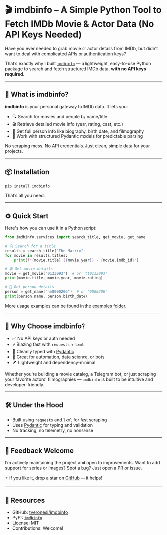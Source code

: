 # 🎬 imdbinfo – A Simple Python Tool to Fetch IMDb Movie & Actor Data (No API Keys Needed)

Have you ever needed to grab movie or actor details from IMDb, but didn’t want to deal with complicated APIs or authentication keys?

That’s exactly why I built [`imdbinfo`](https://github.com/tveronesi/imdbinfo) — a lightweight, easy-to-use Python package to search and fetch structured IMDb data, **with no API keys required**.

---

## 🚀 What is imdbinfo?

**imdbinfo** is your personal gateway to IMDb data. It lets you:

- 🔍 Search for movies and people by name/title  
- 🎬 Retrieve detailed movie info (year, rating, cast, etc.)  
- 👥 Get full person info like biography, birth date, and filmography  
- 🧩 Work with structured Pydantic models for predictable parsing  

No scraping mess. No API credentials. Just clean, simple data for your projects.

---

## 📦 Installation

```bash
pip install imdbinfo
```

That’s all you need.

---

## ⚙️ Quick Start

Here's how you can use it in a Python script:

```python
from imdbinfo.services import search_title, get_movie, get_name

# 🔍 Search for a title
results = search_title("The Matrix")
for movie in results.titles:
    print(f"{movie.title} ({movie.year}) - {movie.imdb_id}")

# 🎬 Get movie details
movie = get_movie("0133093")  # or 'tt0133093'
print(movie.title, movie.year, movie.rating)

# 👤 Get person details
person = get_name("nm0000206")  # or '0000206'
print(person.name, person.birth_date)
```

More usage examples can be found in the [examples folder](https://github.com/tveronesi/imdbinfo/tree/main/examples).

---

## 🤔 Why Choose imdbinfo?

- ✅ No API keys or auth needed  
- ⚡ Blazing fast with `requests` + `lxml`  
- 🎯 Cleanly typed with [Pydantic](https://docs.pydantic.dev)  
- 🧪 Great for automation, data science, or bots  
- 🪶 Lightweight and dependency-minimal  

Whether you're building a movie catalog, a Telegram bot, or just scraping your favorite actors' filmographies — `imdbinfo` is built to be intuitive and developer-friendly.

---

## 🛠 Under the Hood

- Built using `requests` and `lxml` for fast scraping  
- Uses [Pydantic](https://docs.pydantic.dev) for typing and validation  
- No tracking, no telemetry, no nonsense  

---

## 💬 Feedback Welcome

I’m actively maintaining the project and open to improvements. Want to add support for series or images? Spot a bug? Just open a PR or issue.

⭐ If you like it, drop a star on [GitHub](https://github.com/tveronesi/imdbinfo) — it helps!

---

## 🔗 Resources

- GitHub: [tveronesi/imdbinfo](https://github.com/tveronesi/imdbinfo)  
- PyPI: [`imdbinfo`](https://pypi.org/project/imdbinfo/)  
- License: MIT  
- Contributions: Welcome!
